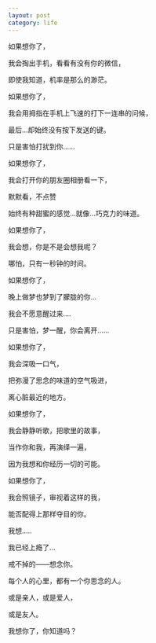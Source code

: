 ```yaml
---
layout: post
category: life
---
```

<p>如果想你了，</p>
<p>我会掏出手机，看看有没有你的微信，</p>
<p>即使我知道，机率是那么的渺茫。</p>
<p>如果想你了，</p>
<p>我会用拇指在手机上飞速的打下一连串的问候，</p>
<p>最后…却始终没有按下发送的键。</p>
<p>只是害怕打扰到你……</p>
<p>如果想你了，</p>
<p>我会打开你的朋友圈相册看一下，</p>
<p>默默看，不点赞</p>
<p>始终有种甜蜜的感觉...就像...巧克力的味道。</p>
<p>如果想你了，</p>
<p>我会想，你是不是会想我呢？</p>
<p>哪怕，只有一秒钟的时间。</p>
<p>如果想你了，</p>
<p>晚上做梦也梦到了朦胧的你...</p>
<p>我会不愿意醒过来....</p>
<p>只是害怕，梦一醒，你会离开……</p>
<p>如果想你了，</p>
<p>我会深吸一口气，</p>
<p>把弥漫了思念的味道的空气吸进，</p>
<p>离心脏最近的地方。</p>
<p>如果想你了，</p>
<p>我会静静听歌，把歌里的故事，</p>
<p>当作你和我，再演绎一遍，</p>
<p>因为我想和你经历一切的可能。</p>
<p>如果想你了，</p>
<p>我会照镜子，审视着这样的我，</p>
<p>能否配得上那样夺目的你。</p>
<p>我想.....</p>
<p>我已经上瘾了...</p>
<p>戒不掉的——想念你。</p>
<p>每个人的心里，都有一个你思念的人。</p>
<p>或是亲人，或是爱人，</p>
<p>或是友人。</p>
<p>我想你了，你知道吗？ </p>
